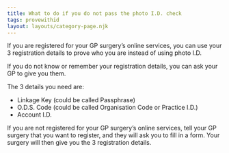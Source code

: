 ```yaml
---
title: What to do if you do not pass the photo I.D. check
tags: provewithid
layout: layouts/category-page.njk
---
```


If you are registered for your GP surgery’s online services, you can use your 3 registration details to prove who you are instead of using photo I.D.

If you do not know or remember your registration details, you can ask your GP to give you them.

The 3 details you need are:
* Linkage Key (could be called Passphrase)
* O.D.S. Code (could be called Organisation Code or Practice I.D.)
* Account I.D.

If you are not registered for your GP surgery’s online services, tell your GP surgery that you want to register, and they will ask you to fill in a form. Your surgery will then give you the 3 registration details.

